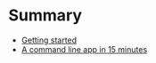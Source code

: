 # Summary

- [Getting started](./getting_started.md)
- [A command line app in 15 minutes](./tutorial.md)
